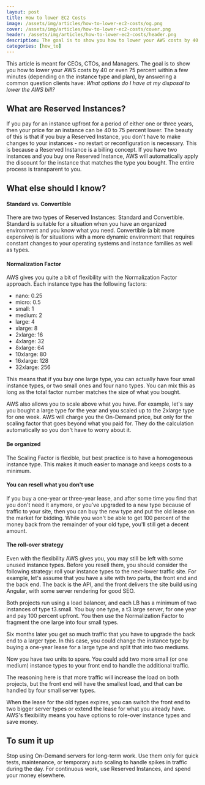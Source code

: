 ```yaml
---
layout: post
title: How to lower EC2 Costs
image: /assets/img/articles/how-to-lower-ec2-costs/og.png
cover: /assets/img/articles/how-to-lower-ec2-costs/cover.png
header: /assets/img/articles/how-to-lower-ec2-costs/header.png
description: The goal is to show you how to lower your AWS costs by 40 or even 75 percent within a few minutes (depending on the instance type and plan).
categories: [how_to]
---
```


This article is meant for CEOs, CTOs, and Managers. The goal is to show you how to lower your AWS costs by 40 or even 75 percent within a few minutes (depending on the instance type and plan), by answering a common question clients have: *What options do I have at my disposal to lower the AWS bill?*

## What are Reserved Instances?

If you pay for an instance upfront for a period of either one or three years, then your price for an instance can be 40 to 75 percent lower. The beauty of this is that if you buy a Reserved Instance, you don't have to make changes to your instances - no restart or reconfiguration is necessary. This is because a Reserved Instance is a billing concept. If you have two instances and you buy one Reserved Instance, AWS will automatically apply the discount for the instance that matches the type you bought. The entire process is transparent to you.

## What else should I know?

#### Standard vs. Convertible

There are two types of Reserved Instances: Standard and Convertible. Standard is suitable for a situation when you have an organized environment and you know what you need. Convertible (a bit more  expensive) is for situations with a more dynamic environment that requires constant changes to your operating systems and instance families as well as types.

#### Normalization Factor

AWS gives you quite a bit of flexibility with the Normalization Factor approach. Each instance type has the following factors:

- nano: 0.25
- micro: 0.5
- small: 1
- medium: 2
- large: 4
- xlarge: 8
- 2xlarge: 16
- 4xlarge: 32
- 8xlarge: 64
- 10xlarge: 80
- 16xlarge: 128
- 32xlarge: 256

This means that if you buy one large type, you can actually have four small instance types, or two small ones and four nano types. You can mix this as long as the total factor number matches the size of what you bought.

AWS also allows you to scale above what you have. For example, let's say you bought a large type for the year and you scaled up to the 2xlarge type for one week. AWS will charge you the On-Demand price, but only for the scaling factor that goes beyond what you paid for. They do the calculation automatically so you don't have to worry about it.

#### Be organized

The Scaling Factor is flexible, but best practice is to have a homogeneous instance type. This makes it much easier to manage and keeps costs to a minimum.

#### You can resell what you don't use

If you buy a one-year or three-year lease, and after some time you find that you don't need it anymore, or you've upgraded to a new type because of traffic to your site, then you can buy the new type and put the old lease on the market for bidding. While you won't be able to get 100 percent of the money back from the remainder of your old type, you'll still get a decent amount.

#### The roll-over strategy

Even with the flexibility AWS gives you, you may still be left with some unused instance types. Before you resell them, you should consider the following strategy: roll your instance types to the next-lower traffic site. For example, let's assume that you have a site with two parts, the front end and the back end. The back is the API, and the front delivers the site build using Angular, with some server rendering for good SEO. 

Both projects run using a load balancer, and each LB has a minimum of two instances of type t3.small. You buy one type, a t3.large server, for one year and pay 100 percent upfront. You then use the Normalization Factor to fragment the one large into four small types.

Six months later you get so much traffic that you have to upgrade the back end to a larger type. In this case, you could change the instance type by buying a one-year lease for a large type and split that into two mediums.

Now you have two units to spare. You could add two more small (or one medium) instance types to your front end to handle the additional traffic.

The reasoning here is that more traffic will increase the load on both projects, but the front end will have the smallest load, and that can be handled by four small server types.

When the lease for the old types expires, you can switch the front end to two bigger server types or extend the lease for what you already have. AWS's flexibility means you have options to role-over instance types and save money.

## To sum it up

Stop using On-Demand servers for long-term work. Use them only for quick tests, maintenance, or temporary auto scaling to handle spikes in traffic during the day. For continuous work, use Reserved Instances, and spend your money elsewhere.